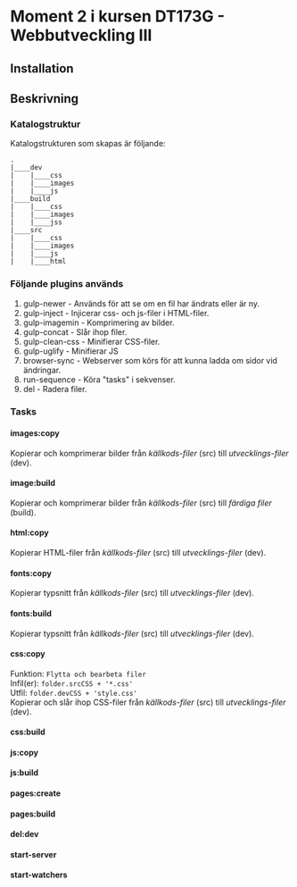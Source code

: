 # Moment 2 i kursen DT173G - Webbutveckling III

## Installation

## Beskrivning

### Katalogstruktur
Katalogstrukturen som skapas är följande:
````
.
|____dev
|    |____css
|    |____images
|    |____js
|____build
|    |____css
|    |____images
|    |____jss
|____src
|    |____css
|    |____images
|    |____js
|    |____html
````

### Följande plugins används
1. gulp-newer - Används för att se om en fil har ändrats eller är ny.
2. gulp-inject - Injicerar css- och js-filer i HTML-filer.
3. gulp-imagemin - Komprimering av bilder.
4. gulp-concat - Slår ihop filer.
5. gulp-clean-css - Minifierar CSS-filer.
6. gulp-uglify - Minifierar JS
6. browser-sync - Webserver som körs för att kunna ladda om sidor vid ändringar.
7. run-sequence - Köra "tasks" i sekvenser.
8. del - Radera filer.


### Tasks
#### 

#### images:copy
Kopierar och komprimerar bilder från _källkods-filer_ (src) till _utvecklings-filer_ (dev).

#### image:build
Kopierar och komprimerar bilder från _källkods-filer_ (src) till _färdiga filer_ (build).

#### html:copy
Kopierar HTML-filer från _källkods-filer_ (src) till _utvecklings-filer_ (dev).

#### fonts:copy
Kopierar typsnitt från _källkods-filer_ (src) till _utvecklings-filer_ (dev).

#### fonts:build
Kopierar typsnitt från _källkods-filer_ (src) till _utvecklings-filer_ (dev).

#### css:copy
Funktion: `Flytta och bearbeta filer`<br>
Infil(er): `folder.srcCSS + '*.css'`<br>
Utfil: `folder.devCSS + 'style.css'`<br>
Kopierar och slår ihop CSS-filer från _källkods-filer_ (src) till _utvecklings-filer_ (dev).

#### css:build

#### js:copy

#### js:build

#### pages:create

#### pages:build

#### del:dev

#### start-server

#### start-watchers
